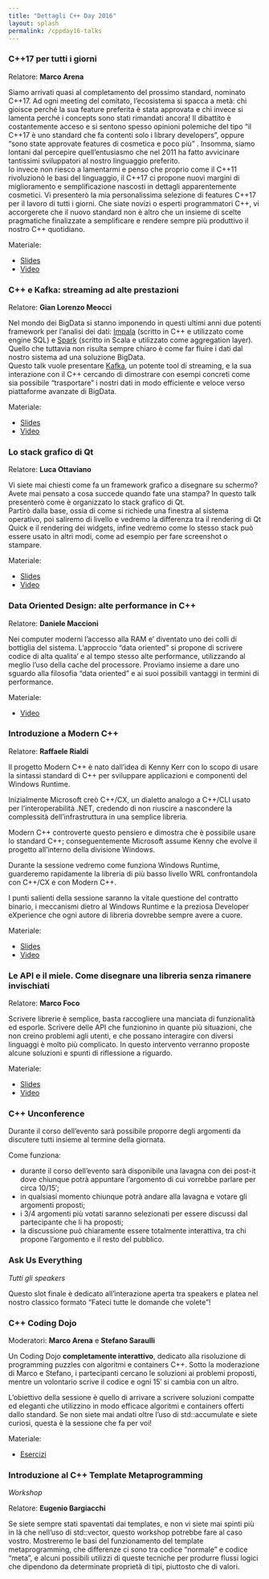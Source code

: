 ```yaml
---
title: "Dettagli C++ Day 2016"
layout: splash
permalink: /cppday16-talks
---
```


### C++17 per tutti i giorni

Relatore: **Marco Arena**

Siamo arrivati quasi al completamento del prossimo standard, nominato C++17. Ad ogni meeting del comitato, l’ecosistema si spacca a metà: chi gioisce perché la sua feature preferita è stata approvata e chi invece si lamenta perché i concepts sono stati rimandati ancora! Il dibattito è costantemente acceso e si sentono spesso opinioni polemiche del tipo “il C++17 è uno standard che fa contenti solo i library developers”, oppure “sono state approvate features di cosmetica e poco più” . Insomma, siamo lontani dal percepire quell’entusiasmo che nel 2011 ha fatto avvicinare tantissimi sviluppatori al nostro linguaggio preferito.  
Io invece non riesco a lamentarmi e penso che proprio come il C++11 rivoluzionò le basi del linguaggio, il C++17 ci propone nuovi margini di miglioramento e semplificazione nascosti in dettagli apparentemente cosmetici. Vi presenterò la mia personalissima selezione di features C++17 per il lavoro di tutti i giorni. Che siate novizi o esperti programmatori C++, vi accorgerete che il nuovo standard non è altro che un insieme di scelte pragmatiche finalizzate a semplificare e rendere sempre più produttivo il nostro C++ quotidiano.

Materiale:

- [Slides](https://italiancpp.github.io/wp-statico/www.italiancpp.org/wp-content/uploads/2016/10/C17-per-tutti-i-giorni.pdf)
- [Video](https://www.youtube.com/watch?v=sRdAvQkFjXY)


### C++ e Kafka: streaming ad alte prestazioni

Relatore: **Gian Lorenzo Meocci**

Nel mondo dei BigData si stanno imponendo in questi ultimi anni due potenti framework per l’analisi dei dati: [Impala](https://github.com/cloudera/Impala) (scritto in C++ e utilizzato come engine SQL) e [Spark](https://spark.apache.org/) (scritto in Scala e utilizzato come aggregation layer). Quello che tuttavia non risulta sempre chiaro è come far fluire i dati dal nostro sistema ad una soluzione BigData.  
Questo talk vuole presentare [Kafka](https://kafka.apache.org/), un potente tool di streaming, e la sua interazione con il C++ cercando di dimostrare con esempi concreti come sia possibile “trasportare” i nostri dati in modo efficiente e veloce verso piattaforme avanzate di BigData.

Materiale:

- [Slides](http://www.meocci.it/C++Day16_Streaming.pdf)
- [Video](https://www.youtube.com/watch?v=4S94Nap9K_M)


### Lo stack grafico di Qt  

Relatore: **Luca Ottaviano**

Vi siete mai chiesti come fa un framework grafico a disegnare su schermo? Avete mai pensato a cosa succede quando fate una stampa? In questo talk presenterò come è organizzato lo stack grafico di Qt.  
Partirò dalla base, ossia di come si richiede una finestra al sistema operativo, poi saliremo di livello e vedremo la differenza tra il rendering di Qt Quick e il rendering dei widgets, infine vedremo come lo stesso stack può essere usato in altri modi, come ad esempio per fare screenshot o stampare.

Materiale:

- [Slides](https://italiancpp.github.io/wp-statico/www.italiancpp.org/wp-content/uploads/2016/11/Lo-stack-grafico-di-Qt-Luca-Ottaviano.pdf)
- [Video](https://www.youtube.com/watch?v=UWBwO_-afBY)

### Data Oriented Design: alte performance in C++  

Relatore: **Daniele Maccioni**

Nei computer moderni l’accesso alla RAM e’ diventato uno dei colli di bottiglia del sistema. L’approccio “data oriented” si propone di scrivere codice di alta qualita’ e al tempo stesso alte performance, utilizzando al meglio l’uso della cache del processore. Proviamo insieme a dare uno sguardo alla filosofia “data oriented” e ai suoi possibili vantaggi in termini di performance.

Materiale:

- [Video](https://www.youtube.com/watch?v=SwUF1UaWbYs)


### Introduzione a Modern C++

Relatore: **Raffaele Rialdi**

Il progetto Modern C++ è nato dall’idea di Kenny Kerr con lo scopo di usare la sintassi standard di C++ per sviluppare applicazioni e componenti del Windows Runtime.

Inizialmente Microsoft creò C++/CX, un dialetto analogo a C++/CLI usato per l’interoperabilità .NET, credendo di non riuscire a nascondere la complessità dell’infrastruttura in una semplice libreria.

Modern C++ controverte questo pensiero e dimostra che è possibile usare lo standard C++; conseguentemente Microsoft assume Kenny che evolve il progetto all’interno della divisione Windows.

Durante la sessione vedremo come funziona Windows Runtime, guarderemo rapidamente la libreria di più basso livello WRL confrontandola con C++/CX e con Modern C++.

I punti salienti della sessione saranno la vitale questione del contratto binario, i meccanismi dietro al Windows Runtime e la preziosa Developer eXperience che ogni autore di libreria dovrebbe sempre avere a cuore.

Materiale:

- [Slides](http://www.slideshare.net/RaffaeleRialdi/project-modern-c-ita)
- [Video](https://www.youtube.com/watch?v=rTJUPsYuj1M)

### Le API e il miele. Come disegnare una libreria senza rimanere invischiati

Relatore: **Marco Foco**

Scrivere librerie è semplice, basta raccogliere una manciata di funzionalità ed esporle. Scrivere delle API che funzionino in quante più situazioni, che non creino problemi agli utenti, e che possano interagire con diversi linguaggi è molto più complicato. In questo intervento verranno proposte alcune soluzioni e spunti di riflessione a riguardo.

Materiale:

- [Slides](https://italiancpp.github.io/wp-statico/www.italiancpp.org/wp-content/uploads/2016/12/Marco-Foco-Le-API-e-il-miele.pdf)
- [Video](https://www.youtube.com/watch?v=Gne_cQf4TBU)

### C++ Unconference  

Durante il corso dell’evento sarà possibile proporre degli argomenti da discutere tutti insieme al termine della giornata.

Come funziona:

- durante il corso dell’evento sarà disponibile una lavagna con dei post-it dove chiunque potrà appuntare l’argomento di cui vorrebbe parlare per circa 10/15′;
- in qualsiasi momento chiunque potrà andare alla lavagna e votare gli argomenti proposti;
- i 3/4 argomenti più votati saranno selezionati per essere discussi dal partecipante che li ha proposti;
- la discussione può chiaramente essere totalmente interattiva, tra chi propone l’argomento e il resto del pubblico.


### Ask Us Everything  

*Tutti gli speakers*

Questo slot finale è dedicato all’interazione aperta tra speakers e platea nel nostro classico formato “Fateci tutte le domande che volete”!


### C++ Coding Dojo  

Moderatori: **Marco Arena** e **Stefano Saraulli**

Un Coding Dojo **completamente interattivo**, dedicato alla risoluzione di programming puzzles con algoritmi e containers C++. Sotto la moderazione di Marco e Stefano, i partecipanti cercano le soluzioni ai problemi proposti, mentre un volontario scrive il codice e ogni 15′ si cambia con un altro.

L’obiettivo della sessione è quello di arrivare a scrivere soluzioni compatte ed eleganti che utilizzino in modo efficace algoritmi e containers offerti dallo standard. Se non siete mai andati oltre l’uso di std::accumulate e siete curiosi, questa è la sessione che fa per voi!

Materiale:

- [Esercizi](https://github.com/italiancpp/cppday16/)


### Introduzione al C++ Template Metaprogramming

*Workshop*

Relatore: **Eugenio Bargiacchi**

Se siete sempre stati spaventati dai templates, e non vi siete mai spinti più in là che nell’uso di std::vector, questo workshop potrebbe fare al caso vostro. Mostreremo le basi del funzionamento del template metaprogramming, che differenze ci sono tra codice “normale” e codice “meta”, e alcuni possibili utilizzi di queste tecniche per produrre flussi logici che dipendono da determinate proprietà di tipi, piuttosto che di valori.

